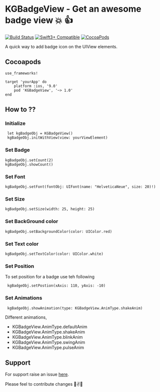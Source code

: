 # KGBadgeView - Get an awesome badge view :collision: :+1:

[![Build Status](https://travis-ci.org/Gypsyan/KGBadgeView.svg?branch=master)](https://travis-ci.org/Gypsyan/KGBadgeView)
[![Swift3+ Compatible](https://img.shields.io/badge/KGBadgeView-Swift3+-brightgreen.svg)](https://img.shields.io/badge/KGBadgeView-Swift3+-brightgreen.svg)
[![CocoaPods](https://img.shields.io/cocoapods/dt/KGBadgeView.svg)](https://cocoapods.org/pods/KGBadgeView)

A quick way to add badge icon on the UIView elements.


## Cocoapods

```
use_frameworks!

target 'yourApp' do
    platform :ios, '9.0'
	pod 'KGBadgeView', '~> 1.0'
end
```

## How to ??

### Initialize 

  ```
   let kgBadgeObj = KGBadgeView()
   kgBadgeObj.initWithView(view: yourViewElement)
  ```

### Set Badge

```
kgBadgeObj.setCount(2)
kgBadgeObj.showCount()
```

### Set Font

```
kgBadgeObj.setFont(fontObj: UIFont(name: "HelveticaNeue", size: 20)!)
```

### Set Size

```
kgBadgeObj.setSize(width: 25, height: 25)
```

### Set BackGround color

```
kgBadgeObj.setBackgroundColor(color: UIColor.red)
```

### Set Text color

```
kgBadgeObj.setTextColor(color: UIColor.white)
```

### Set Position 

To set position for a badge use teh following 

```
 kgBadgeObj.setPostion(xAxis: 110, yAxis: -10)
```


### Set Animations

```
 kgBadgeObj.showAnimation(type: KGBadgeView.AnimType.shakeAnim)
```
Different animations,

* KGBadgeView.AnimType.defaultAnim
* KGBadgeView.AnimType.shakeAnim
* KGBadgeView.AnimType.blinkAnim
* KGBadgeView.AnimType.swingAnim
* KGBadgeView.AnimType.pulseAnim


## Support 

 For support raise an issue [here](https://github.com/Gypsyan/KGBadgeView/issues).


Please feel to contribute changes 💪✌️💯